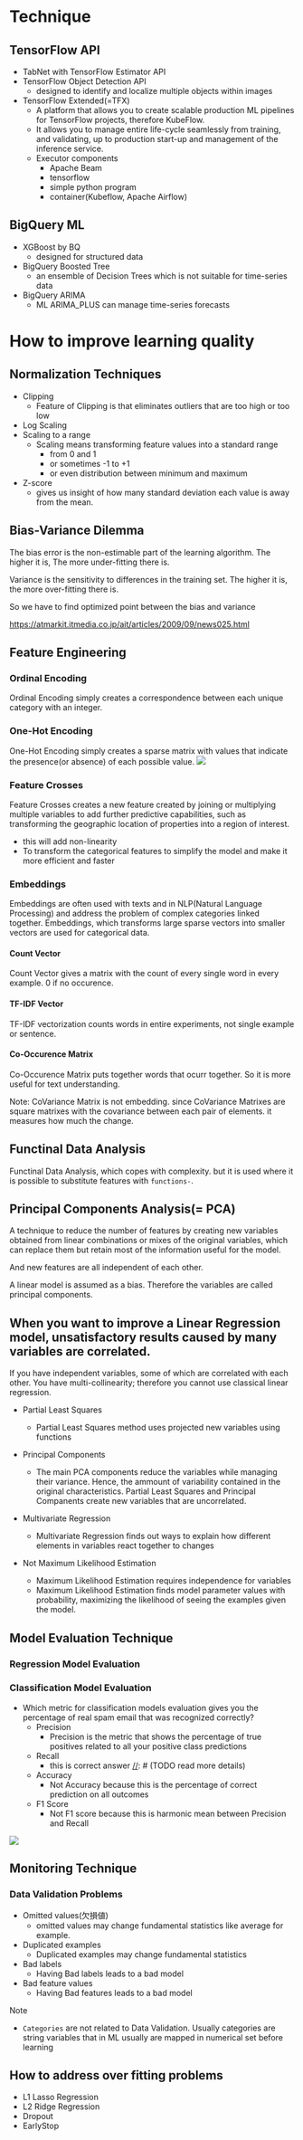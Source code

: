 # Technique
## TensorFlow API
- TabNet with TensorFlow Estimator API
- TensorFlow Object Detection API
  - designed to identify and localize multiple objects within images 
- TensorFlow Extended(=TFX)
  - A platform that allows you to create scalable production ML pipelines for TensorFlow projects, therefore KubeFlow.
  - It allows you to manage entire life-cycle seamlessly from training, and validating, up to production start-up and management of the inference service.
  - Executor components
    - Apache Beam
    - tensorflow
    - simple python program
    - container(Kubeflow, Apache Airflow)

## BigQuery ML
- XGBoost by BQ
  - designed for structured data
- BigQuery Boosted Tree
  - an ensemble of Decision Trees which is not suitable for time-series data
- BigQuery ARIMA
  - ML ARIMA_PLUS can manage time-series forecasts

# How to improve learning quality
## Normalization Techniques
- Clipping
  - Feature of Clipping is that eliminates outliers that are too high or too low
- Log Scaling
- Scaling to a range
  - Scaling means transforming feature values into a standard range
    - from 0 and 1
    - or sometimes -1 to +1
    - or even distribution between minimum and maximum
- Z-score
  - gives us insight of how many standard deviation each value is away from the mean.

## Bias-Variance Dilemma
The bias error is the non-estimable part of the learning algorithm.
The higher it is, The more under-fitting there is.

Variance is the sensitivity to differences in the training set.
The higher it is, the more over-fitting there is.

So we have to find optimized point between the bias and variance

[//]: # (TODO read more documents and improve understanding)
https://atmarkit.itmedia.co.jp/ait/articles/2009/09/news025.html

## Feature Engineering
### Ordinal Encoding
Ordinal Encoding simply creates a correspondence between each unique category with an integer.
  
### One-Hot Encoding
One-Hot Encoding simply creates a sparse matrix with values that indicate the presence(or absence) of each possible value.
<img src="https://s3.amazonaws.com/media.whizlabs.com/learn/36.png">

### Feature Crosses
Feature Crosses creates a new feature created by joining or multiplying multiple variables to add further predictive capabilities, such as transforming the geographic location of properties into a region of interest.
- this will add non-linearity
- To transform the categorical features to simplify the model and make it more efficient and faster

### Embeddings
Embeddings are often used with texts and in NLP(Natural Language Processing) and address the problem of complex categories linked together.
Embeddings, which transforms large sparse vectors into smaller vectors are used for categorical data.

[//]: # (TODO add some more description)
#### Count Vector
Count Vector gives a matrix with the count of every single word in every example. 0 if no occurence.
#### TF-IDF Vector
TF-IDF vectorization counts words in entire experiments, not single example or sentence.
#### Co-Occurence Matrix
Co-Occurence Matrix puts together words that ocurr together. So it is more useful for text understanding.

Note: CoVariance Matrix is not embedding. since CoVariance Matrixes are square matrixes with the covariance between each pair of elements. it measures how much the change.

## Functinal Data Analysis
Functinal Data Analysis, which copes with complexity. but it is used where it is possible to substitute features with `functions-`.

[//]: # (TODO add some more description)

## Principal Components Analysis(= PCA)
A technique to reduce the number of features by creating new variables obtained from linear combinations or mixes of the original variables, which can replace them but retain most of the information useful for the model.

And new features are all independent of each other.

A linear model is assumed as a bias. Therefore the variables are called principal components.

## When you want to improve a Linear Regression model, unsatisfactory results caused by many variables are correlated.
If you have independent variables, some of which are correlated with each other. You have multi-collinearity; therefore you cannot use classical linear regression.

- Partial Least Squares
  - Partial Least Squares method uses projected new variables using functions

- Principal Components
  - The main PCA components reduce the variables while managing their variance. Hence, the ammount of variability contained in the original characteristics.
Partial Least Squares and Principal Companents create new variables that are uncorrelated.
  
- Multivariate Regression
  - Multivariate Regression finds out ways to explain how different elements in variables react together to changes

- Not Maximum Likelihood Estimation 
  - Maximum Likelihood Estimation requires independence for variables
  - Maximum Likelihood Estimation finds model parameter values with probability, maximizing the likelihood of seeing the examples given the model.

## Model Evaluation Technique
### Regression Model Evaluation
### Classification Model Evaluation
- Which metric for classification models evaluation gives you the percentage of real spam email that was recognized correctly?
  - Precision
    - Precision is the metric that shows the percentage of true positives related to all your positive class predictions
  - Recall 
    - this is correct answer [//]: # (TODO read more details)
  - Accuracy
    - Not Accuracy because this is the percentage of correct prediction on all outcomes
  - F1 Score
    - Not F1 score because this is harmonic mean between Precision and Recall

<img src="https://s3.amazonaws.com/media.whizlabs.com/learn/44.png">

## Monitoring Technique
### Data Validation Problems
- Omitted values(欠損値)
  - omitted values may change fundamental statistics like average for example.
- Duplicated examples
  - Duplicated examples may change fundamental statistics
- Bad labels
  - Having Bad labels leads to a bad model
- Bad feature values
  - Having Bad features leads to a bad model

Note
- `Categories` are not related to Data Validation. Usually categories are string variables that in ML usually are mapped in numerical set before learning


## How to address over fitting problems
- L1 Lasso Regression
- L2 Ridge Regression
- Dropout
- EarlyStop
